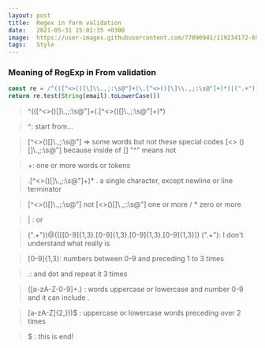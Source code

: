 ```yaml
---
layout: post
title:  Regex in form validation
date:   2021-05-31 15:01:35 +0300
image:  https://user-images.githubusercontent.com/77090941/119234172-69717180-bb67-11eb-8acc-f687aa97de80.jpg
tags:   Style
---
```


### Meaning of RegExp in From validation 

```js
const re = /^(([^<>()[\]\\.,;:\s@"]+(\.[^<>()[\]\\.,;:\s@"]+)*)|(".+"))@((\[[0-9]{1,3}\.[0-9]{1,3}\.[0-9]{1,3}\.[0-9]{1,3}\])|(([a-zA-Z\-0-9]+\.)+[a-zA-Z]{2,}))$/g;
return re.test(String(email).toLowerCase())
```

> ^(([^<>()[\]\\.,;:\s@"]+(\.[^<>()[\]\\.,;:\s@"]+)*)


> ^: start from...


> [^<>()[\]\\.,;:\s@"] => some words but not these special codes [<>
> ()[\]\\.,;:\s@"] because inside of [] "^" means not


>  +: one or more words or tokens


> \.[^<>()[\]\\.,;:\s@"]+)*
> \. a single character, except newline or line terminator


> [^<>()[\]\\.,;:\s@"] not [<>()[\]\\.,;:\s@"] one or more / * zero or more


> | : or 


> (".+"))@((\[[0-9]{1,3}\.[0-9]{1,3}\.[0-9]{1,3}\.[0-9]{1,3}\])
> (".+"): I don't understand what really is


> [0-9]{1,3}: numbers between 0-9 and preceding 1 to 3 times 


> \.: and dot and repeat it 3 times


> ([a-zA-Z\-0-9]+\.) : words uppercase or lowercase and number 0-9 and it can include .


> [a-zA-Z]{2,}))$ : uppercase or lowercase words preceding over 2 times 


> $ : this is end!